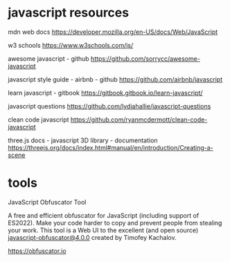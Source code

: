 # javascript resources

mdn web docs
https://developer.mozilla.org/en-US/docs/Web/JavaScript

w3 schools
https://www.w3schools.com/js/

awesome javascript - github
https://github.com/sorrycc/awesome-javascript

javascript style guide - airbnb - github
https://github.com/airbnb/javascript

learn javascript - gitbook
https://gitbook.gitbook.io/learn-javascript/

javascript questions
https://github.com/lydiahallie/javascript-questions

clean code javascript
https://github.com/ryanmcdermott/clean-code-javascript

three.js docs - javascript 3D library - documentation
https://threejs.org/docs/index.html#manual/en/introduction/Creating-a-scene

# tools

JavaScript Obfuscator Tool

A free and efficient obfuscator for JavaScript (including support of ES2022). Make your code harder to copy and prevent people from stealing your work. This tool is a Web UI to the excellent (and open source) javascript-obfuscator@4.0.0 created by Timofey Kachalov.

https://obfuscator.io
